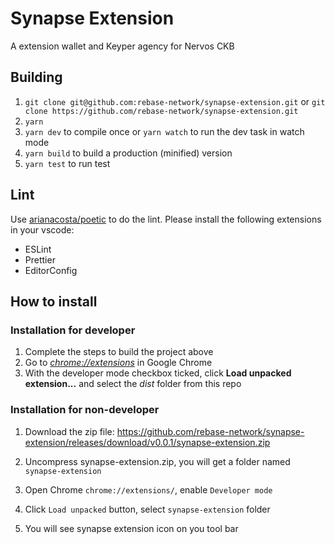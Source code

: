 <!--
 * @Descripttion:
 * @version:
 * @Author: shooter
 * @Date: 2020-05-22 23:56:00
 * @LastEditors: shooter
 * @LastEditTime: 2020-05-23 00:09:12
-->
# Synapse Extension

A extension wallet and Keyper agency for Nervos CKB

## Building

1. `git clone git@github.com:rebase-network/synapse-extension.git`
   or
   `git clone https://github.com/rebase-network/synapse-extension.git`
2. `yarn`
3. `yarn dev` to compile once or `yarn watch` to run the dev task in watch mode
4. `yarn build` to build a production (minified) version
5. `yarn test` to run test

## Lint

Use [arianacosta/poetic](https://github.com/arianacosta/poetic) to do the lint. Please install the following extensions in your vscode:

- ESLint
- Prettier
- EditorConfig

## How to install

### Installation for developer

1. Complete the steps to build the project above
2. Go to [_chrome://extensions_](chrome://extensions) in Google Chrome
3. With the developer mode checkbox ticked, click **Load unpacked extension...** and select the _dist_ folder from this repo

### Installation for non-developer

1. Download the zip file: https://github.com/rebase-network/synapse-extension/releases/download/v0.0.1/synapse-extension.zip

2. Uncompress synapse-extension.zip, you will get a folder named `synapse-extension`

3. Open Chrome `chrome://extensions/`, enable `Developer mode`

4. Click `Load unpacked` button, select `synapse-extension` folder

5. You will see synapse extension icon on you tool bar
